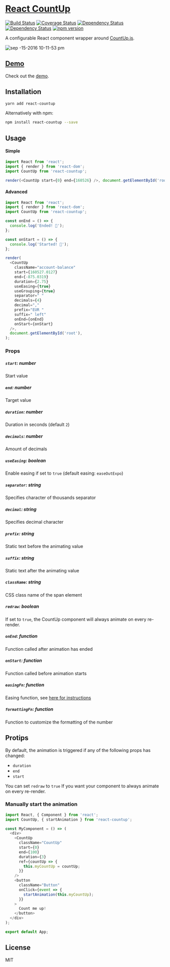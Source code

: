 # [React CountUp](https://glennreyes.github.io/react-countup)

[![Build Status](https://travis-ci.org/glennreyes/react-countup.svg?branch=master)](https://travis-ci.org/glennreyes/react-countup)
[![Coverage Status](https://coveralls.io/repos/github/glennreyes/react-countup/badge.svg?branch=master)](https://coveralls.io/github/glennreyes/react-countup?branch=master)
[![Dependency Status](https://david-dm.org/glennreyes/react-countup.svg)](https://david-dm.org/glennreyes/react-countup)
[![Dependency Status](https://david-dm.org/glennreyes/react-countup/dev-status.svg)](https://david-dm.org/glennreyes/react-countup#info=devDependencies)
[![npm version](https://badge.fury.io/js/react-countup.svg)](https://badge.fury.io/js/react-countup)

A configurable React component wrapper around [CountUp.js](https://inorganik.github.io/countUp.js/).

![sep -15-2016 10-11-53 pm](https://cloud.githubusercontent.com/assets/5080854/18565869/d23db0e0-7b91-11e6-9ee2-71be5875ca48.gif)

## [Demo](https://glennreyes.github.io/react-countup)

Check out the [demo](https://glennreyes.github.io/react-countup).

## Installation

```bash
yarn add react-countup
```

Alternatively with npm:

```bash
npm install react-countup --save
```

## Usage

#### Simple

```js
import React from 'react';
import { render } from 'react-dom';
import CountUp from 'react-countup';

render(<CountUp start={0} end={160526} />, document.getElementById('root'));
```

#### Advanced

```js
import React from 'react';
import { render } from 'react-dom';
import CountUp from 'react-countup';

const onEnd = () => {
  console.log('Ended! 👏');
};

const onStart = () => {
  console.log('Started! 💨');
};

render(
  <CountUp
    className="account-balance"
    start={160527.0127}
    end={-875.0319}
    duration={2.75}
    useEasing={true}
    useGrouping={true}
    separator=" "
    decimals={4}
    decimal=","
    prefix="EUR "
    suffix=" left"
    onEnd={onEnd}
    onStart={onStart}
  />,
  document.getElementById('root'),
);
```

### Props

##### `start`: number

Start value

##### `end`: number

Target value

##### `duration`: number

Duration in seconds (default `2`)

##### `decimals`: number

Amount of decimals

##### `useEasing`: boolean

Enable easing if set to `true` (default easing: `easeOutExpo`)

##### `separator`: string

Specifies character of thousands separator

##### `decimal`: string

Specifies decimal character

##### `prefix`: string

Static text before the animating value

##### `suffix`: string

Static text after the animating value

##### `className`: string

CSS class name of the span element

##### `redraw`: boolean

If set to `true`, the CountUp component will always animate on every re-render.

##### `onEnd`: function

Function called after animation has ended

##### `onStart`: function

Function called before animation starts

##### `easingFn`: function

Easing function, see [here for instructions](https://github.com/inorganik/countUp.js#custom-easing)

##### `formattingFn`: function

Function to customize the formatting of the number

## Protips

By default, the animation is triggered if any of the following props has changed:

- `duration`
- `end`
- `start`

You can set `redraw` to `true` If you want your component to always animate on every re-render.

### Manually start the animation

```js
import React, { Component } from 'react';
import CountUp, { startAnimation } from 'react-countup';

const MyComponent = () => (
  <div>
    <CountUp
      className="CountUp"
      start={0}
      end={100}
      duration={3}
      ref={countUp => {
        this.myCountUp = countUp;
      }}
    />
    <button
      className="Button"
      onClick={event => {
        startAnimation(this.myCountUp);
      }}
    >
      Count me up!
    </button>
  </div>
);

export default App;
```

## License

MIT
